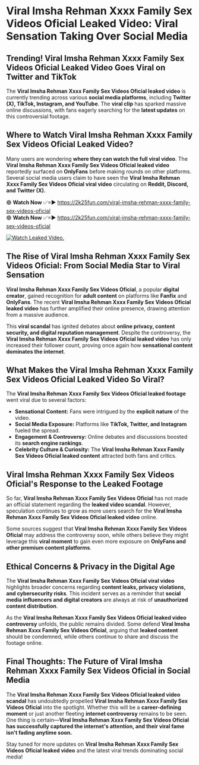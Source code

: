 # ️Viral Imsha Rehman Xxxx Family Sex Videos Oficial Leaked Video: Viral Sensation Taking Over Social Media

## **Trending! ️Viral Imsha Rehman Xxxx Family Sex Videos Oficial Leaked Video Goes Viral on Twitter and TikTok**
The **️Viral Imsha Rehman Xxxx Family Sex Videos Oficial leaked video** is currently trending across various **social media platforms**, including **Twitter (X), TikTok, Instagram, and YouTube**. The **viral clip** has sparked massive online discussions, with fans eagerly searching for the **latest updates** on this controversial footage.

## **Where to Watch ️Viral Imsha Rehman Xxxx Family Sex Videos Oficial Leaked Video?**
Many users are wondering **where they can watch the full viral video**. The **️Viral Imsha Rehman Xxxx Family Sex Videos Oficial leaked video** reportedly surfaced on **OnlyFans** before making rounds on other platforms. Several social media users claim to have seen the **️Viral Imsha Rehman Xxxx Family Sex Videos Oficial viral video** circulating on **Reddit, Discord, and Twitter (X).**

🟢 **Watch Now** ✅=► https://2k25fun.com/️viral-imsha-rehman-xxxx-family-sex-videos-oficial  
🟢 **Watch Now** ✅=► https://2k25fun.com/️viral-imsha-rehman-xxxx-family-sex-videos-oficial  

[![Watch Leaked Video.](https://miro.medium.com/v2/resize:fit:828/format:webp/1*cilzJN44JGOrTw9NJCrNHA.gif "Watch Leaked Video")](https://2k25fun.com/️viral-imsha-rehman-xxxx-family-sex-videos-oficial)

## **The Rise of ️Viral Imsha Rehman Xxxx Family Sex Videos Oficial: From Social Media Star to Viral Sensation**
**️Viral Imsha Rehman Xxxx Family Sex Videos Oficial**, a popular **digital creator**, gained recognition for **adult content** on platforms like **Fanfix** and **OnlyFans**. The recent **️Viral Imsha Rehman Xxxx Family Sex Videos Oficial leaked video** has further amplified their online presence, drawing attention from a massive audience.

This **viral scandal** has ignited debates about **online privacy, content security, and digital reputation management**. Despite the controversy, the **️Viral Imsha Rehman Xxxx Family Sex Videos Oficial leaked video** has only increased their follower count, proving once again how **sensational content dominates the internet**.

## **What Makes the ️Viral Imsha Rehman Xxxx Family Sex Videos Oficial Leaked Video So Viral?**
The **️Viral Imsha Rehman Xxxx Family Sex Videos Oficial leaked footage** went viral due to several factors:
- **Sensational Content:** Fans were intrigued by the **explicit nature** of the video.
- **Social Media Exposure:** Platforms like **TikTok, Twitter, and Instagram** fueled the spread.
- **Engagement & Controversy:** Online debates and discussions boosted its **search engine rankings**.
- **Celebrity Culture & Curiosity:** The **️Viral Imsha Rehman Xxxx Family Sex Videos Oficial leaked content** attracted both fans and critics.

## **️Viral Imsha Rehman Xxxx Family Sex Videos Oficial's Response to the Leaked Footage**
So far, **️Viral Imsha Rehman Xxxx Family Sex Videos Oficial** has not made an official statement regarding the **leaked video scandal**. However, speculation continues to grow as more users search for the **️Viral Imsha Rehman Xxxx Family Sex Videos Oficial leaked video** online.

Some sources suggest that **️Viral Imsha Rehman Xxxx Family Sex Videos Oficial** may address the controversy soon, while others believe they might leverage this **viral moment** to gain even more exposure on **OnlyFans and other premium content platforms**.

## **Ethical Concerns & Privacy in the Digital Age**
The **️Viral Imsha Rehman Xxxx Family Sex Videos Oficial viral video** highlights broader concerns regarding **content leaks, privacy violations, and cybersecurity risks**. This incident serves as a reminder that **social media influencers and digital creators** are always at risk of **unauthorized content distribution**.

As the **️Viral Imsha Rehman Xxxx Family Sex Videos Oficial leaked video controversy** unfolds, the public remains divided. Some defend **️Viral Imsha Rehman Xxxx Family Sex Videos Oficial**, arguing that **leaked content** should be condemned, while others continue to share and discuss the footage online.

## **Final Thoughts: The Future of ️Viral Imsha Rehman Xxxx Family Sex Videos Oficial in Social Media**
The **️Viral Imsha Rehman Xxxx Family Sex Videos Oficial leaked video scandal** has undoubtedly propelled **️Viral Imsha Rehman Xxxx Family Sex Videos Oficial** into the spotlight. Whether this will be a **career-defining moment** or just another fleeting **internet controversy** remains to be seen. One thing is certain—**️Viral Imsha Rehman Xxxx Family Sex Videos Oficial has successfully captured the internet's attention, and their viral fame isn't fading anytime soon.**

Stay tuned for more updates on **️Viral Imsha Rehman Xxxx Family Sex Videos Oficial leaked video** and the latest viral trends dominating social media!